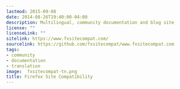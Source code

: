 ```yaml
---
lastmod: 2015-09-08
date: 2014-08-26T19:40:00-04:00
description: Multilingual, community documentation and blog site
license: ""
licenseLink: ""
sitelink: https://www.fxsitecompat.com/
sourcelink: https://github.com/fxsitecompat/www.fxsitecompat.com
tags:
- community
- documentation
- translation
image:  fxsitecompat-tn.png
title: Firefox Site Compatibility
---
```


